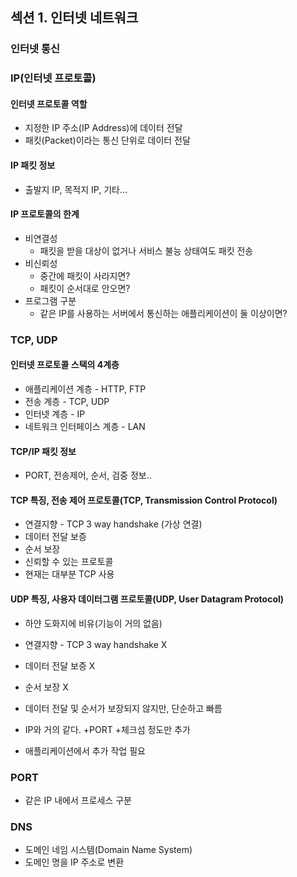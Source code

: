 ## 섹션 1. 인터넷 네트워크

### 인터넷 통신

### IP(인터넷 프로토콜)

#### 인터넷 프로토콜 역할

- 지정한 IP 주소(IP Address)에 데이터 전달
- 패킷(Packet)이라는 통신 단위로 데이터 전달

#### IP 패킷 정보

- 출발지 IP, 목적지 IP, 기타...

#### IP 프로토콜의 한계

- 비연결성
    - 패킷을 받을 대상이 없거나 서비스 불능 상태여도 패킷 전송
- 비신뢰성
    - 중간에 패킷이 사라지면?
    - 패킷이 순서대로 안오면?
- 프로그램 구분
    - 같은 IP를 사용하는 서버에서 통신하는 애플리케이션이 둘 이상이면?

### TCP, UDP

#### 인터넷 프로토콜 스택의 4계층

- 애플리케이션 계층 - HTTP, FTP
- 전송 계층 - TCP, UDP
- 인터넷 계층 - IP
- 네트워크 인터페이스 계층 - LAN

#### TCP/IP 패킷 정보

- PORT, 전송제어, 순서, 검중 정보..

#### TCP 특징, 전송 제어 프로토콜(TCP, Transmission Control Protocol)

- 연결지향 - TCP 3 way handshake (가상 연결)
- 데이터 전달 보증
- 순서 보장
- 신뢰할 수 있는 프로토콜
- 현재는 대부분 TCP 사용

#### UDP 특징, 사용자 데이터그램 프로토콜(UDP, User Datagram Protocol)

- 하얀 도화지에 비유(기능이 거의 없음)
- 연결지향 - TCP 3 way handshake X
- 데이터 전달 보증 X
- 순서 보장 X
- 데이터 전달 및 순서가 보장되지 않지만, 단순하고 빠름

- IP와 거의 같다. +PORT +체크섬 정도만 추가
- 애플리케이션에서 추가 작업 필요

### PORT

- 같은 IP 내에서 프로세스 구분

### DNS

- 도메인 네임 시스템(Domain Name System)
- 도메인 명을 IP 주소로 변환
